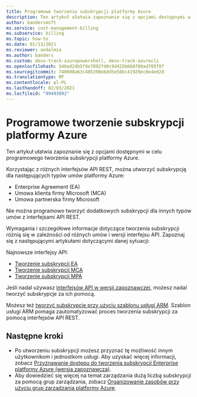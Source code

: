 ```yaml
---
title: Programowe tworzenie subskrypcji platformy Azure
description: Ten artykuł ułatwia zapoznanie się z opcjami dostępnymi w celu programowego tworzenia subskrypcji platformy Azure.
author: bandersmsft
ms.service: cost-management-billing
ms.subservice: billing
ms.topic: how-to
ms.date: 01/13/2021
ms.reviewer: andalmia
ms.author: banders
ms.custom: devx-track-azurepowershell, devx-track-azurecli
ms.openlocfilehash: 546ed24b5f9e7892f40c9d425b668f60ad705f8f
ms.sourcegitcommit: 740698a63c485390ebdd5e58bc41929ec0e4ed2d
ms.translationtype: MT
ms.contentlocale: pl-PL
ms.lasthandoff: 02/03/2021
ms.locfileid: "99493892"
---
```

# <a name="create-azure-subscriptions-programmatically"></a>Programowe tworzenie subskrypcji platformy Azure

Ten artykuł ułatwia zapoznanie się z opcjami dostępnymi w celu programowego tworzenia subskrypcji platformy Azure.

Korzystając z różnych interfejsów API REST, można utworzyć subskrypcję dla następujących typów umów platformy Azure:

- Enterprise Agreement (EA)
- Umowa klienta firmy Microsoft (MCA)
- Umowa partnerska firmy Microsoft

Nie można programowo tworzyć dodatkowych subskrypcji dla innych typów umów z interfejsami API REST.

Wymagania i szczegółowe informacje dotyczące tworzenia subskrypcji różnią się w zależności od różnych umów i wersji interfejsu API. Zapoznaj się z następującymi artykułami dotyczącymi danej sytuacji:

Najnowsze interfejsy API:

- [Tworzenie subskrypcji EA](programmatically-create-subscription-enterprise-agreement.md)
- [Tworzenie subskrypcji MCA](programmatically-create-subscription-microsoft-customer-agreement.md)
- [Tworzenie subskrypcji MPA](programmatically-create-subscription-microsoft-partner-agreement.md)

Jeśli nadal używasz [interfejsów API w wersji zapoznawczej](programmatically-create-subscription-preview.md), możesz nadal tworzyć subskrypcje za ich pomocą. 

Możesz też [tworzyć subskrypcje przy użyciu szablonu usługi ARM](create-subscription-template.md). Szablon usługi ARM pomaga zautomatyzować proces tworzenia subskrypcji za pomocą interfejsów API REST. 

## <a name="next-steps"></a>Następne kroki

* Po utworzeniu subskrypcji możesz przyznać tę możliwość innym użytkownikom i jednostkom usługi. Aby uzyskać więcej informacji, zobacz [Przyznawanie dostępu do tworzenia subskrypcji Enterprise platformy Azure (wersja zapoznawcza)](grant-access-to-create-subscription.md).
* Aby dowiedzieć się więcej na temat zarządzania dużą liczbą subskrypcji za pomocą grup zarządzania, zobacz [Organizowanie zasobów przy użyciu grup zarządzania platformy Azure](../../governance/management-groups/overview.md).
